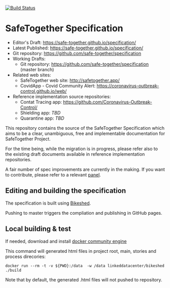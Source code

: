 [![Build Status](https://img.shields.io/travis/safe-together/specification.svg?style=flat-square)](http://travis-ci.org/safe-together/specification)

# SafeTogether Specification

* Editor's Draft: https://safe-together.github.io/specification/
* Latest Published: https://safe-together.github.io/specification/
* Git repository: https://github.com/safe-together/specification
* Working Drafts:
  * Git repository: https://github.com/safe-together/specification (master branch)
* Related web sites:
  * SafeTogether web site: http://safetogether.app/
  * CovidApp - Covid Community Alert: https://coronavirus-outbreak-control.github.io/web/
* Reference implementation source repositories:
  * Contat Tracing app: https://github.com/Coronavirus-Outbreak-Control/
  * Shielding app: *TBD*
  * Quarantine app: *TBD*

This repository contains the source of the SafeTogether Specification
which aims to be a clear, unambiguous, free and implementable documentation for SafeTogether Project.

For the time being, while the migration is in progress, please refer also to the existing draft documents available in reference implementation repositories.

A fair number of spec improvements are currently in the making. If you want to contribute, please refer to a relevant [panel](https://safe-together.github.io/specification/process#panels).


## Editing and building the specification
The specification is built using [Bikeshed](https://tabatkins.github.io/bikeshed/).

Pushing to master triggers the  compliation and publishing in GitHub pages.

## Local building & test
 
If needed, download and install [docker community engine](https://hub.docker.com/search/?type=edition&offering=community)

This command will generated html files in project root, main, stories and process direcories:

```
docker run --rm -t -v ${PWD}:/data  -w /data linkeddatacenter/bikeshed ./build 
```

Note that by default, the generated  .html files will not pushed to repository.
